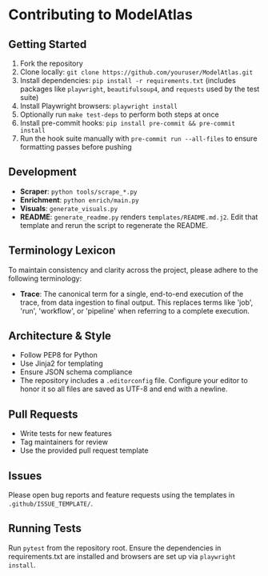 # Contributing to ModelAtlas

## Getting Started
1. Fork the repository
2. Clone locally: `git clone https://github.com/youruser/ModelAtlas.git`
3. Install dependencies: `pip install -r requirements.txt` (includes packages like `playwright`, `beautifulsoup4`, and `requests` used by the test suite)
4. Install Playwright browsers: `playwright install`
5. Optionally run `make test-deps` to perform both steps at once
6. Install pre-commit hooks: `pip install pre-commit && pre-commit install`
7. Run the hook suite manually with `pre-commit run --all-files` to ensure formatting passes before pushing

## Development
- **Scraper**: `python tools/scrape_*.py`
- **Enrichment**: `python enrich/main.py`
- **Visuals**: `generate_visuals.py`
- **README**: `generate_readme.py` renders `templates/README.md.j2`.
  Edit that template and rerun the script to regenerate the README.

## Terminology Lexicon
To maintain consistency and clarity across the project, please adhere to the following terminology:

- **Trace**: The canonical term for a single, end-to-end execution of the trace, from data ingestion to final output. This replaces terms like 'job', 'run', 'workflow', or 'pipeline' when referring to a complete execution.

## Architecture & Style
- Follow PEP8 for Python
- Use Jinja2 for templating
- Ensure JSON schema compliance
- The repository includes a `.editorconfig` file. Configure your editor to honor
  it so all files are saved as UTF-8 and end with a newline.

## Pull Requests
- Write tests for new features
- Tag maintainers for review
- Use the provided pull request template

## Issues
Please open bug reports and feature requests using the templates in `.github/ISSUE_TEMPLATE/`.

## Running Tests
Run `pytest` from the repository root. Ensure the dependencies in requirements.txt are installed and browsers are set up via `playwright install`.
